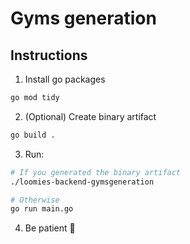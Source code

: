 # Gyms generation

## Instructions

1. Install go packages

```bash
go mod tidy
```

2. (Optional) Create binary artifact

```bash
go build .
```

3. Run:

```bash
# If you generated the binary artifact
./loomies-backend-gymsgeneration

# Otherwise
go run main.go
```

4. Be patient 🙂
